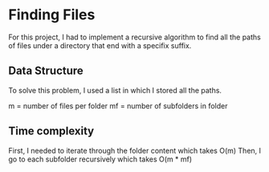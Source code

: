 # Finding Files

For this project, I had to implement a recursive algorithm to find all the paths of files under a directory that end with a specifix suffix.

## Data Structure
To solve this problem, I used a list in which I stored all the paths.

m = number of files per folder
mf = number of subfolders in folder

## Time complexity
First, I needed to iterate through the folder content which takes O(m)
Then, I go to each subfolder recursively which takes O(m * mf)
